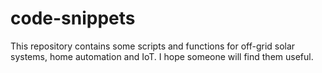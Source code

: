 # code-snippets

This repository contains some scripts and functions for off-grid solar systems, home automation and IoT.
I hope someone will find them useful.
